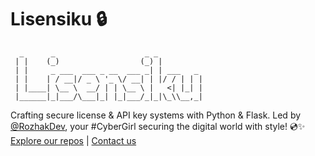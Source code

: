 # Lisensiku 🔒

```
  _      _                    _ _          
 | |    (_)                  (_) |         
 | |     _ ___  ___ _ __  ___ _| | ___   _ 
 | |    | / __|/ _ \ '_ \/ __| | |/ / | | |
 | |____| \__ \  __/ | | \__ \ |   <| |_| |
 |______|_|___/\___|_| |_|___/_|_|\_\\__,_|
```

Crafting secure license & API key systems with Python & Flask. Led by [@RozhakDev](https://github.com/RozhakDev), your #CyberGirl securing the digital world with style! 💿✨ [Explore our repos](https://github.com/Lisensiku) | [Contact us](mailto:rozhak@lisensiku.biz.id)
